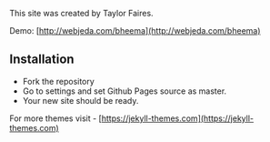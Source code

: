 This site was created by Taylor Faires.

Demo: [http://webjeda.com/bheema](http://webjeda.com/bheema)

## Installation
* Fork the repository
* Go to settings and set Github Pages source as master.
* Your new site should be ready.

For more themes visit - [https://jekyll-themes.com](https://jekyll-themes.com)
